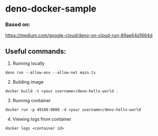# deno-docker-sample


### Based on:
https://medium.com/google-cloud/deno-on-cloud-run-89ae64d1664d

## Useful commands:

1. Running locally
```
deno run --allow-env --allow-net main.ts
```

2. Building image
```
docker build -t <your username>/deno-hello-world .
```

3. Running container
```
docker run -p 49160:8080 -d <your username>/deno-hello-world
```

4. Viewing logs from container
```
docker logs <container id>
```
